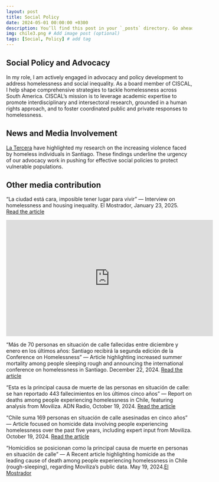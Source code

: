 ```yaml
---
layout: post
title: Social Policy
date: 2024-05-01 00:00:00 +0300
description: You’ll find this post in your `_posts` directory. Go ahead and edit it and re-build the site to see your changes. # Add post description (optional)
img: chile3.png # Add image post (optional)
tags: [Social, Policy] # add tag
---
```


## Social Policy and Advocacy
In my role, I am actively engaged in advocacy and policy development to address homelessness and social inequality. As a board member of CISCAL, I help shape comprehensive strategies to tackle homelessness across South America. CISCAL’s mission is to leverage academic expertise to promote interdisciplinary and intersectoral research, grounded in a human rights approach, and to foster coordinated public and private responses to homelessness.

## News and Media Involvement
[La Tercera](https://www.latercera.com/la-tercera-domingo/noticia/el-misterio-del-sociologo-y-las-muertes-en-situacion-de-calle/VBYN54ZEQFHIJBC5VGDWSEZMRE/) have highlighted my research on the increasing violence faced by homeless individuals in Santiago. These findings underline the urgency of our advocacy work in pushing for effective social policies to protect vulnerable populations.

## Other media contribution
“La ciudad está cara, imposible tener lugar para vivir” — Interview on homelessness and housing inequality.
El Mostrador, January 23, 2025. [Read the article](https://www.elmostrador.cl/noticias/pais/2025/01/23/experto-en-personas-en-situacion-de-calle-la-ciudad-esta-cara-imposible-tener-lugar-para-vivir/)

<iframe width="560" height="315" src="https://www.youtube.com/embed/0nA9KkO30Hk" frameborder="0" allowfullscreen></iframe>

“Más de 70 personas en situación de calle fallecidas entre diciembre y enero en los últimos años: Santiago recibirá la segunda edición de la Conference on Homelessness” — Article highlighting increased summer mortality among people sleeping rough and announcing the international conference on homelessness in Santiago.
December 22, 2024. [Read the article](https://g5noticias.cl/2024/12/22/mas-de-70-personas-en-situacion-de-calle-fallecidas-entre-diciembre-y-enero-en-los-ultimos-anos-santiago-recibira-la-segunda-edicion-de-la-conference-on-homelessness/)

“Esta es la principal causa de muerte de las personas en situación de calle: se han reportado 443 fallecimientos en los últimos cinco años” — Report on deaths among people experiencing homelessness in Chile, featuring analysis from Moviliza.
ADN Radio, October 19, 2024. [Read the article](https://www.emol.com/noticias/Nacional/2025/01/11/1153846/fallecidos-situacion-calle-chile.html)

“Chile suma 169 personas en situación de calle asesinadas en cinco años” — Article focused on homicide data involving people experiencing homelessness over the past five years, including expert input from Moviliza.
October 19, 2024. [Read the article](https://cooperativa.cl/noticias/pais/policial/homicidios/chile-suma-169-personas-en-situacion-de-calle-asesinadas-en-cinco-anos/2024-10-19/185441.html)

“Homicidios se posicionan como la principal causa de muerte en personas en situación de calle” — A Recent article highlighting homicide as the leading cause of death among people experiencing homelessness in Chile (rough-sleeping), regarding Moviliza’s public data.
May 19, 2024.[El Mostrador](https://www.elmostrador.cl/noticias/2024/05/19/homicidios-se-posicionan-como-la-principal-causa-de-muerte-en-personas-en-situacion-de-calle/)



